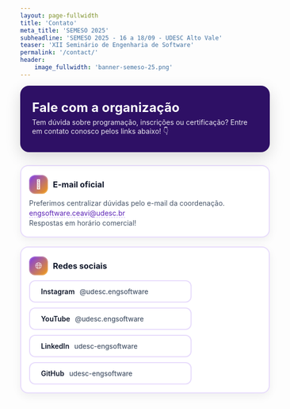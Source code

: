```yaml
---
layout: page-fullwidth
title: 'Contato'
meta_title: 'SEMESO 2025'
subheadline: 'SEMESO 2025 - 16 a 18/09 - UDESC Alto Vale'
teaser: 'XII Seminário de Engenharia de Software'
permalink: '/contact/'
header:
    image_fullwidth: 'banner-semeso-25.png'
---
```


<style>
:root{
  --purple:#7c3aed;       
  --purple-700:#5b21b6;
  --purple-900:#2e1065;
  --orange:#f59e0b;        
  --ink:#0f172a;           
  --paper:#ffffff;         
  --muted:#475569;         
}

.contact-hero{
  background: var(--purple-900); 
  color:#fff;
  border-radius: 18px;
  padding: 28px 24px;
  margin: 6px 0 26px;
  box-shadow: 0 10px 30px rgba(0,0,0,.15);
  position: relative;
  overflow: hidden;
}
.contact-hero h1{
  font-size: clamp(1.6rem, 2.2vw, 2.2rem);
  margin: 0 0 6px;
  letter-spacing:.2px;
  color: #fff; 
}
.contact-hero p{
  margin:0;
  opacity:.9;
}

.contact-grid{
  display:grid;
  gap:18px;
  grid-template-columns: repeat( auto-fit, minmax(260px,1fr) );
  margin: 12px 0 10px;
}

/* cartões */
.ct-card{
  background: var(--paper);
  border: 2px solid rgba(124,58,237,.18);
  border-radius: 16px;
  padding: 18px 16px 16px;
  box-shadow: 0 6px 18px rgba(0,0,0,.06);
  transition: transform .12s ease, box-shadow .12s ease, border-color .12s ease;
}
.ct-card:hover{
  transform: translateY(-2px);
  box-shadow: 0 12px 26px rgba(0,0,0,.08);
  border-color: rgba(252, 141, 62, 1);
}
.ct-head{
  display:flex; align-items:center; gap:10px; margin-bottom:10px;
}
.ct-icon{
  width:38px; height:38px; border-radius:12px;
  background: linear-gradient(135deg, var(--purple) 0%, var(--orange) 100%);
  display:grid; place-items:center; color:#fff; font-size:18px;
  box-shadow: inset 0 0 0 2px rgba(255,255,255,.18);
}
.ct-title{
  margin:0; font-size:1.02rem; color:var(--ink);
}
.ct-body p{ margin:.2rem 0; color:var(--muted); }
.ct-body a{
  color: var(--purple-700); text-decoration: none; border-bottom:1px dashed rgba(124,58,237,.35);
}
.ct-body a:hover, .social a:focus{
  color: var(--purple); border-bottom-color: var(--purple);
}

/* sociais */
.social {
  display: grid;
  gap: 10px;
  grid-template-columns: 1fr; 
}
.social a {
  display: flex;
  align-items: center;
  gap: 8px;
  background: #fff;
  color: var(--ink);
  border: 2px solid rgba(124,58,237,.18);
  padding: 12px 14px;
  border-radius: 12px;
  text-decoration: none;
  font-weight: 600;
  transition: transform .12s ease, border-color .12s ease, box-shadow .12s ease;
  width: 70%;          
  box-sizing: border-box; 
}
.social a:hover{
  transform: translateY(-1px);
  border-color: rgba(245,158,11,.45);
  box-shadow: 0 8px 18px rgba(0,0,0,.06);
}
.social .badge{
  font-size:.85rem; color:var(--muted); font-weight:500; margin-left:2px;
}

.ct-card a:focus, .social a:focus{
  outline: 3px solid var(--orange);
  outline-offset: 2px;
  border-radius: 14px;
}
</style>

<div class="contact-hero">
  <h1>Fale com a organização</h1>
  <p>Tem dúvida sobre programação, inscrições ou certificação? Entre em contato conosco pelos links abaixo! 👇</p>
</div>

<div class="contact-grid">

  <section class="ct-card">
    <div class="ct-head">
      <div class="ct-icon" aria-hidden="true">📧</div>
      <h2 class="ct-title">E-mail oficial</h2>
    </div>
    <div class="ct-body">
      <p>Preferimos centralizar dúvidas pelo e-mail da coordenação.</p>
      <p><a href="mailto:engsoftware.ceavi@udesc.br">engsoftware.ceavi@udesc.br</a></p>
      <p class="badge">Respostas em horário comercial!</p>
    </div>
  </section>

  <section class="ct-card">
    <div class="ct-head">
      <div class="ct-icon" aria-hidden="true">🌐</div>
      <h2 class="ct-title">Redes sociais</h2>
    </div>
    <div class="ct-body">
      <div class="social">
  <a href="https://instagram.com/udesc.engsoftware" target="_blank" rel="noopener">
    <i class="fa-brands fa-instagram"></i>
    <span>Instagram</span><span class="badge">@udesc.engsoftware</span>
  </a>
  <a href="https://youtube.com/@udesc.engsoftware" target="_blank" rel="noopener">
    <i class="fa-brands fa-youtube"></i>
    <span>YouTube</span><span class="badge">@udesc.engsoftware</span>
  </a>
  <a href="https://www.linkedin.com/company/udesc-engsoftware" target="_blank" rel="noopener">
    <i class="fa-brands fa-linkedin"></i>
    <span>LinkedIn</span><span class="badge">udesc-engsoftware</span>
  </a>
  <a href="https://github.com/udesc-engsoftware" target="_blank" rel="noopener">
    <i class="fa-brands fa-github"></i>
    <span>GitHub</span><span class="badge">udesc-engsoftware</span>
  </a>
</div>
    </div>
  </section>

</div>
